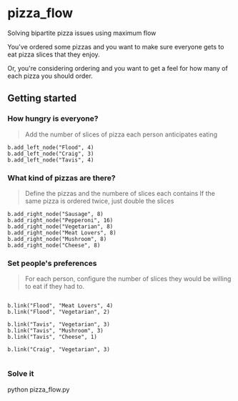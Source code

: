 pizza_flow
==========

Solving bipartite pizza issues using maximum flow

You've ordered some pizzas and you want to make sure everyone
gets to eat pizza slices that they enjoy.

Or, you're considering ordering and you want to get a feel for how many of each pizza you should order.

## Getting started

### How hungry is everyone?

> Add the number of slices of pizza each person anticipates eating

```
b.add_left_node("Flood", 4)
b.add_left_node("Craig", 3)
b.add_left_node("Tavis", 4)
```

### What kind of pizzas are there?

> Define the pizzas and the numbere of slices each contains
> If the same pizza is ordered twice, just double the slices

```
b.add_right_node("Sausage", 8)
b.add_right_node("Pepperoni", 16)
b.add_right_node("Vegetarian", 8)
b.add_right_node("Meat Lovers", 8)
b.add_right_node("Mushroom", 8)
b.add_right_node("Cheese", 8)
```

### Set people's preferences

> For each person, configure the number of slices they would
be willing to eat if they had to.  

```

b.link("Flood", "Meat Lovers", 4)
b.link("Flood", "Vegetarian", 2)

b.link("Tavis", "Vegetarian", 3)
b.link("Tavis", "Mushroom", 3)
b.link("Tavis", "Cheese", 1)

b.link("Craig", "Vegetarian", 3)


```

### Solve it

python pizza_flow.py

